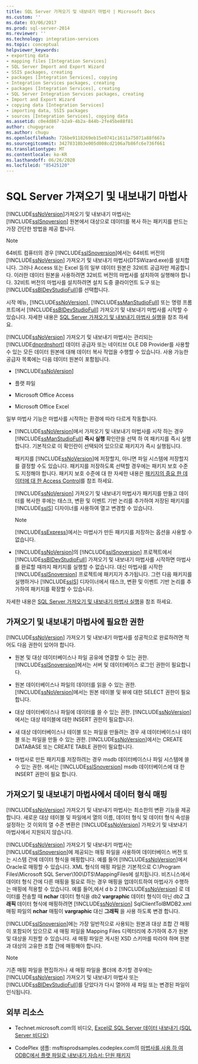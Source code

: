 ```yaml
---
title: SQL Server 가져오기 및 내보내기 마법사 | Microsoft Docs
ms.custom: ''
ms.date: 03/06/2017
ms.prod: sql-server-2014
ms.reviewer: ''
ms.technology: integration-services
ms.topic: conceptual
helpviewer_keywords:
- exporting data
- mapping files [Integration Services]
- SQL Server Import and Export Wizard
- SSIS packages, creating
- packages [Integration Services], copying
- Integration Services packages, creating
- packages [Integration Services], creating
- SQL Server Integration Services packages, creating
- Import and Export Wizard
- copying data [Integration Services]
- importing data, SSIS packages
- sources [Integration Services], copying data
ms.assetid: c0e4d867-b2a9-4b2a-844b-2fe45be88f81
author: chugugrace
ms.author: chugu
ms.openlocfilehash: 726be9118269eb15e0741c1611a75071a88f667a
ms.sourcegitcommit: 34278310b3e005d008cd2106a7b86fc6e736f661
ms.translationtype: MT
ms.contentlocale: ko-KR
ms.lasthandoff: 06/26/2020
ms.locfileid: "85425120"
---
```

# <a name="sql-server-import-and-export-wizard"></a>SQL Server 가져오기 및 내보내기 마법사
  [!INCLUDE[ssNoVersion](../../includes/ssnoversion-md.md)]가져오기 및 내보내기 마법사는 [!INCLUDE[ssISnoversion](../../includes/ssisnoversion-md.md)] 원본에서 대상으로 데이터를 복사 하는 패키지를 만드는 가장 간단한 방법을 제공 합니다.  
  
> [!NOTE]  
>  64비트 컴퓨터의 경우 [!INCLUDE[ssISnoversion](../../includes/ssisnoversion-md.md)]에서는 64비트 버전의 [!INCLUDE[ssNoVersion](../../includes/ssnoversion-md.md)] 가져오기 및 내보내기 마법사(DTSWizard.exe)를 설치합니다. 그러나 Access 또는 Excel 등의 일부 데이터 원본은 32비트 공급자만 제공합니다. 이러한 데이터 원본을 사용하려면 32비트 버전의 마법사를 설치하여 실행해야 합니다. 32비트 버전의 마법사를 설치하려면 설치 도중 클라이언트 도구 또는 [!INCLUDE[ssBIDevStudioFull](../../includes/ssbidevstudiofull-md.md)]를 선택합니다.  
  
 시작 메뉴, [!INCLUDE[ssNoVersion](../../includes/ssnoversion-md.md)], [!INCLUDE[ssManStudioFull](../../includes/ssmanstudiofull-md.md)] 또는 명령 프롬프트에서 [!INCLUDE[ssBIDevStudioFull](../../includes/ssbidevstudiofull-md.md)] 가져오기 및 내보내기 마법사를 시작할 수 있습니다. 자세한 내용은 [SQL Server 가져오기 및 내보내기 마법사 실행](start-the-sql-server-import-and-export-wizard.md)을 참조 하세요.  
  
 [!INCLUDE[ssNoVersion](../../includes/ssnoversion-md.md)] 가져오기 및 내보내기 마법사는 관리되는 [!INCLUDE[dnprdnshort](../../includes/dnprdnshort-md.md)] 데이터 공급자 또는 네이티브 OLE DB Provider를 사용할 수 있는 모든 데이터 원본에 대해 데이터 복사 작업을 수행할 수 있습니다. 사용 가능한 공급자 목록에는 다음 데이터 원본이 포함됩니다.  
  
-   [!INCLUDE[ssNoVersion](../../includes/ssnoversion-md.md)]  
  
-   플랫 파일  
  
-   Microsoft Office Access  
  
-   Microsoft Office Excel  
  
 일부 마법사 기능은 마법사를 시작하는 환경에 따라 다르게 작동합니다.  
  
-   [!INCLUDE[ssNoVersion](../../includes/ssnoversion-md.md)]에서 가져오기 및 내보내기 마법사를 시작 하는 경우 [!INCLUDE[ssManStudioFull](../../includes/ssmanstudiofull-md.md)] **즉시 실행** 확인란을 선택 하 여 패키지를 즉시 실행 합니다. 기본적으로 이 확인란이 선택되어 있으므로 패키지가 즉시 실행됩니다.  
  
     패키지를 [!INCLUDE[ssNoVersion](../../includes/ssnoversion-md.md)]에 저장할지, 아니면 파일 시스템에 저장할지를 결정할 수도 있습니다. 패키지를 저장하도록 선택할 경우에는 패키지 보호 수준도 지정해야 합니다. 패키지 보호 수준에 대 한 자세한 내용은 [패키지의 중요 한 데이터에 대 한 Access Control](../security/access-control-for-sensitive-data-in-packages.md)를 참조 하세요.  
  
     [!INCLUDE[ssNoVersion](../../includes/ssnoversion-md.md)] 가져오기 및 내보내기 마법사가 패키지를 만들고 데이터를 복사한 후에는 태스크, 변환 및 이벤트 기반 논리를 추가하여 저장된 패키지를 [!INCLUDE[ssIS](../../includes/ssis-md.md)] 디자이너를 사용하여 열고 변경할 수 있습니다.  
  
    > [!NOTE]  
    >  [!INCLUDE[ssExpress](../../includes/ssexpress-md.md)]에서는 마법사가 만든 패키지를 저장하는 옵션을 사용할 수 없습니다.  
  
-   [!INCLUDE[ssNoVersion](../../includes/ssnoversion-md.md)]의 [!INCLUDE[ssISnoversion](../../includes/ssisnoversion-md.md)] 프로젝트에서 [!INCLUDE[ssBIDevStudioFull](../../includes/ssbidevstudiofull-md.md)] 가져오기 및 내보내기 마법사를 시작하면 마법사를 완료할 때까지 패키지를 실행할 수 없습니다. 대신 마법사를 시작한 [!INCLUDE[ssISnoversion](../../includes/ssisnoversion-md.md)] 프로젝트에 패키지가 추가됩니다. 그런 다음 패키지를 실행하거나 [!INCLUDE[ssIS](../../includes/ssis-md.md)] 디자이너에서 태스크, 변환 및 이벤트 기반 논리를 추가하여 패키지를 확장할 수 있습니다.  
  
 자세한 내용은 [SQL Server 가져오기 및 내보내기 마법사 실행](start-the-sql-server-import-and-export-wizard.md)을 참조 하세요.  
  
## <a name="permissions-required-by-the-import-and-export-wizard"></a>가져오기 및 내보내기 마법사에 필요한 권한  
 [!INCLUDE[ssNoVersion](../../includes/ssnoversion-md.md)] 가져오기 및 내보내기 마법사를 성공적으로 완료하려면 적어도 다음 권한이 있어야 합니다.  
  
-   원본 및 대상 데이터베이스나 파일 공유에 연결할 수 있는 권한. [!INCLUDE[ssISnoversion](../../includes/ssisnoversion-md.md)]에서는 서버 및 데이터베이스 로그인 권한이 필요합니다.  
  
-   원본 데이터베이스나 파일의 데이터를 읽을 수 있는 권한. [!INCLUDE[ssNoVersion](../../includes/ssnoversion-md.md)]에서는 원본 테이블 및 뷰에 대한 SELECT 권한이 필요합니다.  
  
-   대상 데이터베이스나 파일에 데이터를 쓸 수 있는 권한. [!INCLUDE[ssNoVersion](../../includes/ssnoversion-md.md)]에서는 대상 테이블에 대한 INSERT 권한이 필요합니다.  
  
-   새 대상 데이터베이스나 테이블 또는 파일을 만들려는 경우 새 데이터베이스나 테이블 또는 파일을 만들 수 있는 권한. [!INCLUDE[ssNoVersion](../../includes/ssnoversion-md.md)]에서는 CREATE DATABASE 또는 CREATE TABLE 권한이 필요합니다.  
  
-   마법사로 만든 패키지를 저장하려는 경우 msdb 데이터베이스나 파일 시스템에 쓸 수 있는 권한. 에서는 [!INCLUDE[ssISnoversion](../../includes/ssisnoversion-md.md)] msdb 데이터베이스에 대 한 INSERT 권한이 필요 합니다.  
  
## <a name="mapping-data-types-in-the-import-and-export-wizard"></a>가져오기 및 내보내기 마법사에서 데이터 형식 매핑  
 [!INCLUDE[ssNoVersion](../../includes/ssnoversion-md.md)] 가져오기 및 내보내기 마법사는 최소한의 변환 기능을 제공합니다. 새로운 대상 테이블 및 파일에서 열의 이름, 데이터 형식 및 데이터 형식 속성을 설정하는 것 이외의 열 수준 변환은 [!INCLUDE[ssNoVersion](../../includes/ssnoversion-md.md)] 가져오기 및 내보내기 마법사에서 지원되지 않습니다.  
  
 [!INCLUDE[ssNoVersion](../../includes/ssnoversion-md.md)] 가져오기 및 내보내기 마법사는 [!INCLUDE[ssISnoversion](../../includes/ssisnoversion-md.md)]에 제공되는 매핑 파일을 사용하여 데이터베이스 버전 또는 시스템 간에 데이터 형식을 매핑합니다. 예를 들어 [!INCLUDE[ssNoVersion](../../includes/ssnoversion-md.md)]에서 Oracle로 매핑할 수 있습니다. XML 형식의 매핑 파일은 기본적으로 C:\Program Files\Microsoft SQL Server\100\DTS\MappingFiles에 설치됩니다. 비즈니스에서 데이터 형식 간에 다른 매핑을 필요로 하는 경우 매핑을 업데이트하여 마법사가 수행하는 매핑에 적용할 수 있습니다. 예를 들어,에서 d b 2 [!INCLUDE[ssNoVersion](../../includes/ssnoversion-md.md)] 로 데이터를 전송할 때 **nchar** 데이터 형식을 db2 **vargraphic** 데이터 형식이 아닌 db2 **그래픽** 데이터 형식에 매핑하려면 [!INCLUDE[ssNoVersion](../../includes/ssnoversion-md.md)] SqlClientToIBMDB2.xml 매핑 파일의 **nchar** 매핑이 **vargraphic** 대신 **그래픽** 을 사용 하도록 변경 합니다.  
  
 [!INCLUDE[ssISnoversion](../../includes/ssisnoversion-md.md)]에는 가장 일반적으로 사용되는 원본과 대상 조합 간 매핑이 포함되어 있으므로 새 매핑 파일을 Mapping Files 디렉터리에 추가하여 추가 원본 및 대상을 지원할 수 있습니다. 새 매핑 파일은 게시된 XSD 스키마를 따라야 하며 원본과 대상의 고유한 조합 간에 매핑해야 합니다.  
  
> [!NOTE]  
>  기존 매핑 파일을 편집하거나 새 매핑 파일을 폴더에 추가할 경우에는 [!INCLUDE[ssNoVersion](../../includes/ssnoversion-md.md)] 가져오기 및 내보내기 마법사 또는 [!INCLUDE[ssBIDevStudioFull](../../includes/ssbidevstudiofull-md.md)]를 닫았다가 다시 열어야 새 파일 또는 변경된 파일이 인식됩니다.  
  
## <a name="external-resources"></a>외부 리소스  
  
-   Technet.microsoft.com의 비디오, [Excel로 SQL Server 데이터 내보내기 (SQL Server 비디오)](https://go.microsoft.com/fwlink/?LinkID=200975)  
  
-   CodePlex 샘플: msftisprodsamples.codeplex.com의 [마법사를 사용 하 여 ODBC에서 플랫 파일로 내보내기 자습서: 단원 패키지](https://go.microsoft.com/fwlink/?LinkId=217657)  
  
  
